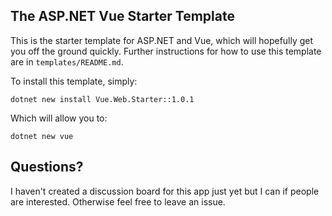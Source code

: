 ## The ASP.NET Vue Starter Template

This is the starter template for ASP.NET and Vue, which will hopefully get you off the ground quickly. Further instructions for how to use this template are in `templates/README.md`.

To install this template, simply:

```
dotnet new install Vue.Web.Starter::1.0.1
```

Which will allow you to:

```
dotnet new vue
```

## Questions?

I haven't created a discussion board for this app just yet but I can if people are interested. Otherwise feel free to leave an issue.
